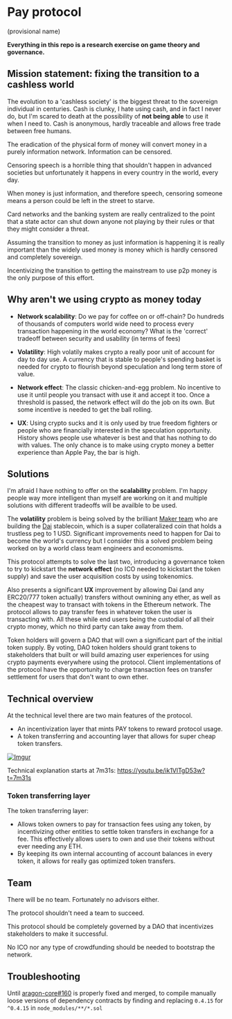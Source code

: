 # Pay protocol
(provisional name)

**Everything in this repo is a research exercise on game theory and governance.**

## Mission statement: fixing the transition to a cashless world

The evolution to a 'cashless society' is the biggest threat to the sovereign
individual in centuries. Cash is clunky, I hate using cash, and in fact I never do,
but I'm scared to death at the possibility of **not being able** to use it when I need to.
Cash is anonymous, hardly traceable and allows free trade between free humans.

The eradication of the physical form of money will convert money in a purely
information network. Information can be censored.

Censoring speech is a horrible thing that shouldn't happen in advanced societies
but unfortunately it happens in every country in the world, every day.

When money is just information, and therefore speech, censoring someone means 
a person could be left in the street to starve.

Card networks and the banking system are really centralized to the point that
a state actor can shut down anyone not playing by their rules or that they might consider
a threat.

Assuming the transition to money as just information is happening it is really important
than the widely used money is money which is hardly censored and completely sovereign.

Incentivizing the transition to getting the mainstream to use p2p money is the only 
purpose of this effort.

## Why aren't we using crypto as money today

- **Network scalability**: Do we pay for coffee on or off-chain? Do hundreds of thousands
of computers world wide need to process every transaction happening in the world economy?
What is the 'correct' tradeoff between security and usability (in terms of fees)

- **Volatility**: High volatily makes crypto a really poor unit of account for day to day use.
A currency that is stable to people's spending basket is needed for crypto to flourish beyond
speculation and long term store of value. 

- **Network effect**: The classic chicken-and-egg problem. No incentive to use it until people you
transact with use it and accept it too. Once a threshold is passed, the network effect will do the
job on its own. But some incentive is needed to get the ball rolling.

- **UX**: Using crypto sucks and it is only used by true freedom fighters or people who are financially
interested in the speculation opportunity. History shows people use whatever is best and that has
nothing to do with values. The only chance is to make using crypto money a better experience than
Apple Pay, the bar is high.

## Solutions

I'm afraid I have nothing to offer on the **scalability** problem. I'm happy people way more intelligent
than myself are working on it and multiple solutions with different tradeoffs will be availble to be used.

The **volatility** problem is being solved by the brilliant [Maker team](https://makerdao.com) who are
building the [Dai](https://vimeo.com/247715549) stablecoin, which is a super collateralized coin that holds
a trustless peg to 1 USD. Significant improvements need to happen for Dai to become the world's currency
but I consider this a solved problem being worked on by a world class team engineers and economisms.

This protocol attempts to solve the last two, introducing a governance token to try to kickstart the **network
effect** (no ICO needed to kickstart the token supply) and save the user acquisition costs by using tokenomics.

Also presents a significant **UX** improvement by allowing Dai (and any ERC20/777 token actually) transfers without
ownining any ether, as well as the cheapest way to transact with tokens in the Ethereum network. The protocol allows
to pay transfer fees in whatever token the user is transacting with. All these while end users being the 
custodial of all their crypto money, which no third party can take away from them.

Token holders will govern a DAO that will own a significant part of the initial token supply. By voting,
DAO token holders should grant tokens to stakeholders that built or will build amazing user experiences for 
using crypto payments everywhere using the protocol. Client implementations of the protocol have the opportunity
to charge transaction fees on transfer settlement for users that don't want to own ether.

## Technical overview

At the technical level there are two main features of the protocol.

- An incentivization layer that mints PAY tokens to reward protocol usage.
- A token transferring and accounting layer that allows for super cheap token transfers.


[ ![Imgur](https://i.imgur.com/sxCYbCn.jpg) ](https://youtu.be/ik1VlTgD53w?t=7m31s)

Technical explanation starts at 7m31s: https://youtu.be/ik1VlTgD53w?t=7m31s

### Token transferring layer

The token transferring layer:

- Allows token owners to pay for transaction fees using any token, by incentivizing other entities to settle token transfers in exchange for a fee. This effectively allows users to own and use their tokens without ever needing any ETH.
- By keeping its own internal accounting of account balances in every token, it allows for really gas optimized token transfers.

## Team

There will be no team. Fortunately no advisors either.

The protocol shouldn't need a team to succeed.

This protocol should be completely governed by a DAO that incentivizes stakeholders to 
make it successful.

No ICO nor any type of crowdfunding should be needed to bootstrap the network.

## Troubleshooting

Until [aragon-core#160](https://github.com/aragon/aragon-core/pull/160) is
properly fixed and merged, to compile manually loose versions of dependency
contracts by finding and replacing `0.4.15` for `^0.4.15` in `node_modules/**/*.sol`

